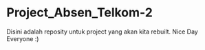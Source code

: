 # Project_Absen_Telkom-2
Disini adalah reposity untuk project yang akan kita rebuilt. Nice Day Everyone :)
